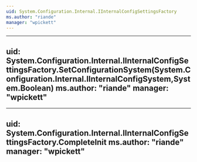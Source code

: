 ```yaml
---
uid: System.Configuration.Internal.IInternalConfigSettingsFactory
ms.author: "riande"
manager: "wpickett"
---
```


---
uid: System.Configuration.Internal.IInternalConfigSettingsFactory.SetConfigurationSystem(System.Configuration.Internal.IInternalConfigSystem,System.Boolean)
ms.author: "riande"
manager: "wpickett"
---

---
uid: System.Configuration.Internal.IInternalConfigSettingsFactory.CompleteInit
ms.author: "riande"
manager: "wpickett"
---
